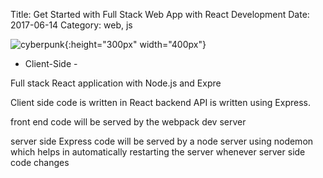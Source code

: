 Title: Get Started with Full Stack Web App with React Development
Date: 2017-06-14
Category: web, js

![cyberpunk](./cyberpunk/12.jpg){:height="300px" width="400px"}


* Client-Side
       - 

Full stack React application with Node.js and Expre

Client side code is written in React 
backend API is written using Express. 


 front end code will be served by the webpack dev server 

 server side Express code will be served by a node server using nodemon which helps in automatically restarting the server whenever server side code changes